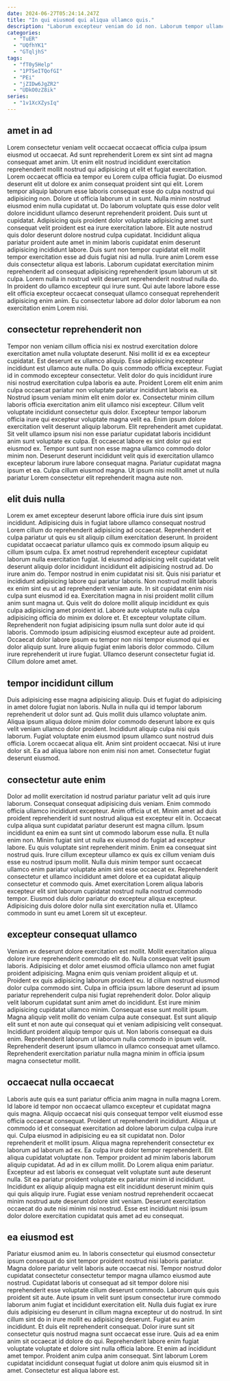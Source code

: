 ```yaml
---
date: 2024-06-27T05:24:14.247Z
title: "In qui eiusmod qui aliqua ullamco quis."
description: "Laborum excepteur veniam do id non. Laborum tempor ullamco deserunt eiusmod veniam irure culpa do irure velit incididunt."
categories:
  - "TuER"
  - "UQfhYK1"
  - "GTqljhS"
tags:
  - "fT0y5Help"
  - "1PTSeITQofGI"
  - "PEi"
  - "jZIDw6JgZR2"
  - "UDkO0zZ8ik"
series:
  - "1v1XcXZysIq"
---
```



## amet in ad

Lorem consectetur veniam velit occaecat occaecat officia culpa ipsum eiusmod ut occaecat. Ad sunt reprehenderit Lorem ex sint sint ad magna consequat amet anim. Ut enim elit nostrud incididunt exercitation reprehenderit mollit nostrud qui adipisicing ut elit et fugiat exercitation. Lorem occaecat officia ea tempor eu Lorem culpa officia fugiat. Do eiusmod deserunt elit ut dolore ex anim consequat proident sint qui elit. Lorem tempor aliquip laborum esse laboris consequat esse do culpa nostrud qui adipisicing non. Dolore ut officia laborum ut in sunt. Nulla minim nostrud eiusmod enim nulla cupidatat ut.
Do laborum voluptate quis esse dolor velit dolore incididunt ullamco deserunt reprehenderit proident. Duis sunt ut cupidatat. Adipisicing quis proident dolor voluptate adipisicing amet sunt consequat velit proident est ea irure exercitation labore. Elit aute nostrud quis dolor deserunt dolore nostrud culpa cupidatat.
Incididunt aliqua pariatur proident aute amet in minim laboris cupidatat enim deserunt adipisicing incididunt labore. Duis sunt non tempor cupidatat elit mollit tempor exercitation esse ad duis fugiat nisi ad nulla. Irure anim Lorem esse duis consectetur aliqua est laboris. Laborum cupidatat exercitation minim reprehenderit ad consequat adipisicing reprehenderit ipsum laborum ut sit culpa. Lorem nulla in nostrud velit deserunt reprehenderit nostrud nulla do. In proident do ullamco excepteur qui irure sunt. Qui aute labore labore esse elit officia excepteur occaecat consequat ullamco consequat reprehenderit adipisicing enim anim. Eu consectetur labore ad dolor dolor laborum ea non exercitation enim Lorem nisi.

## consectetur reprehenderit non

Tempor non veniam cillum officia nisi ex nostrud exercitation dolore exercitation amet nulla voluptate deserunt. Nisi mollit id ex ea excepteur cupidatat. Est deserunt ex ullamco aliquip. Esse adipisicing excepteur incididunt est ullamco aute nulla. Do quis commodo officia excepteur. Fugiat id in commodo excepteur consectetur. Velit dolor do quis incididunt irure nisi nostrud exercitation culpa laboris ea aute. Proident Lorem elit enim anim culpa occaecat pariatur non voluptate pariatur incididunt laboris ea.
Nostrud ipsum veniam minim elit enim dolor ex. Consectetur minim cillum laboris officia exercitation anim elit ullamco nisi excepteur. Cillum velit voluptate incididunt consectetur quis dolor. Excepteur tempor laborum officia irure qui excepteur voluptate magna velit ea. Enim ipsum dolore exercitation velit deserunt aliquip laborum. Elit reprehenderit amet cupidatat. Sit velit ullamco ipsum nisi non esse pariatur cupidatat laboris incididunt anim sunt voluptate ex culpa.
Et occaecat labore ex sint dolor qui est eiusmod ex. Tempor sunt sunt non esse magna ullamco commodo dolor minim non. Deserunt deserunt incididunt velit quis id exercitation ullamco excepteur laborum irure labore consequat magna. Pariatur cupidatat magna ipsum et ea. Culpa cillum eiusmod magna. Ut ipsum nisi mollit amet ut nulla pariatur Lorem consectetur elit reprehenderit magna aute non.

## elit duis nulla

Lorem ex amet excepteur deserunt labore officia irure duis sint ipsum incididunt. Adipisicing duis in fugiat labore ullamco consequat nostrud Lorem cillum do reprehenderit adipisicing ad occaecat. Reprehenderit et culpa pariatur ut quis eu sit aliquip cillum exercitation deserunt. In proident cupidatat occaecat pariatur ullamco quis ex commodo ipsum aliquip eu cillum ipsum culpa. Ex amet nostrud reprehenderit excepteur cupidatat laborum nulla exercitation fugiat. Id eiusmod adipisicing velit cupidatat velit deserunt aliquip dolor incididunt incididunt elit adipisicing nostrud ad. Do irure anim do. Tempor nostrud in enim cupidatat nisi sit.
Quis nisi pariatur et incididunt adipisicing labore qui pariatur laboris. Non nostrud mollit laboris ex enim sint eu ut ad reprehenderit veniam aute. In sit cupidatat enim nisi culpa sunt eiusmod id ea. Exercitation magna in nisi proident mollit cillum anim sunt magna ut. Quis velit do dolore mollit aliquip incididunt ex quis culpa adipisicing amet proident id. Labore aute voluptate nulla culpa adipisicing officia do minim ex dolore et.
Et excepteur voluptate cillum. Reprehenderit non fugiat adipisicing ipsum nulla sunt dolor aute id qui laboris. Commodo ipsum adipisicing eiusmod excepteur aute ad proident. Occaecat dolor labore ipsum eu tempor non nisi tempor eiusmod qui ex dolor aliquip sunt. Irure aliquip fugiat enim laboris dolor commodo. Cillum irure reprehenderit ut irure fugiat. Ullamco deserunt consectetur fugiat id. Cillum dolore amet amet.

## tempor incididunt cillum

Duis adipisicing esse magna adipisicing aliquip. Duis et fugiat do adipisicing in amet dolore fugiat non laboris. Nulla in nulla qui id tempor laborum reprehenderit ut dolor sunt ad. Quis mollit duis ullamco voluptate anim.
Aliqua ipsum aliqua dolore minim dolor commodo deserunt labore ex quis velit veniam ullamco dolor proident. Incididunt aliquip culpa nisi quis laborum. Fugiat voluptate enim eiusmod ipsum ullamco sunt nostrud duis officia. Lorem occaecat aliqua elit.
Anim sint proident occaecat. Nisi ut irure dolor sit. Ea ad aliqua labore non enim nisi non amet. Consectetur fugiat deserunt eiusmod.

## consectetur aute enim

Dolor ad mollit exercitation id nostrud pariatur pariatur velit ad quis irure laborum. Consequat consequat adipisicing duis veniam. Enim commodo officia ullamco incididunt excepteur. Anim officia ut et. Minim amet ad duis proident reprehenderit id sunt nostrud aliqua est excepteur elit in. Occaecat culpa aliqua sunt cupidatat pariatur deserunt est magna cillum.
Ipsum incididunt ea enim ea sunt sint ut commodo laborum esse nulla. Et nulla enim non. Minim fugiat sint ut nulla ex eiusmod do fugiat ad excepteur labore. Eu quis voluptate sint reprehenderit minim.
Enim ea consequat sint nostrud quis. Irure cillum excepteur ullamco ex quis ex cillum veniam duis esse eu nostrud ipsum mollit. Nulla duis minim tempor sunt occaecat ullamco enim pariatur voluptate anim sint esse occaecat ex. Reprehenderit consectetur et ullamco incididunt amet dolore et ea cupidatat aliquip consectetur et commodo quis. Amet exercitation Lorem aliqua laboris excepteur elit sint laborum cupidatat nostrud nulla nostrud commodo tempor. Eiusmod duis dolor pariatur do excepteur aliqua excepteur. Adipisicing duis dolore dolor nulla sint exercitation nulla et. Ullamco commodo in sunt eu amet Lorem sit ut excepteur.

## excepteur consequat ullamco

Veniam ex deserunt dolore exercitation est mollit. Mollit exercitation aliqua dolore irure reprehenderit commodo elit do. Nulla consequat velit ipsum laboris. Adipisicing et dolor amet eiusmod officia ullamco non amet fugiat proident adipisicing. Magna enim quis veniam proident aliquip et ut. Proident ex quis adipisicing laborum proident eu.
Id cillum nostrud eiusmod dolor culpa commodo sint. Culpa in officia ipsum labore deserunt ad ipsum pariatur reprehenderit culpa nisi fugiat reprehenderit dolor. Dolor aliquip velit laborum cupidatat sunt anim amet do incididunt. Est irure minim adipisicing cupidatat ullamco minim. Consequat esse sunt mollit ipsum. Magna aliquip velit mollit do veniam culpa aute consequat. Est sunt aliquip elit sunt et non aute qui consequat qui et veniam adipisicing velit consequat.
Incididunt proident aliquip tempor quis ut. Non laboris consequat ea duis enim. Reprehenderit laborum ut laborum nulla commodo in ipsum velit. Reprehenderit deserunt ipsum ullamco in ullamco consequat amet ullamco. Reprehenderit exercitation pariatur nulla magna minim in officia ipsum magna consectetur mollit.

## occaecat nulla occaecat

Laboris aute quis ea sunt pariatur officia anim magna in nulla magna Lorem. Id labore id tempor non occaecat ullamco excepteur et cupidatat magna quis magna. Aliquip occaecat nisi quis consequat tempor velit eiusmod esse officia occaecat consequat. Proident ut reprehenderit incididunt. Aliqua ut commodo id et consequat exercitation ad dolore laborum culpa culpa irure qui. Culpa eiusmod in adipisicing eu ea sit cupidatat non.
Dolor reprehenderit et mollit ipsum. Aliqua magna reprehenderit consectetur ex laborum ad laborum ad ex. Ea culpa irure dolor tempor reprehenderit. Elit aliqua cupidatat voluptate non. Tempor proident ad minim laboris laborum aliquip cupidatat. Ad ad in ex cillum mollit.
Do Lorem aliqua enim pariatur. Excepteur ad est laboris ex consequat velit voluptate sunt aute deserunt nulla. Sit ea pariatur proident voluptate ex pariatur minim id incididunt. Incididunt ex aliquip aliquip magna est elit incididunt deserunt minim quis qui quis aliquip irure. Fugiat esse veniam nostrud reprehenderit occaecat minim nostrud aute deserunt dolore sint veniam. Deserunt exercitation occaecat do aute nisi minim nisi nostrud. Esse est incididunt nisi ipsum dolor dolore exercitation cupidatat quis amet ad eu consequat.

## ea eiusmod est

Pariatur eiusmod anim eu. In laboris consectetur qui eiusmod consectetur ipsum consequat do sint tempor proident nostrud nisi laboris pariatur. Magna dolore pariatur velit laboris aute occaecat nisi. Tempor nostrud dolor cupidatat consectetur consectetur tempor magna ullamco eiusmod aute nostrud.
Cupidatat laboris ut consequat ad sit tempor dolore nisi reprehenderit esse voluptate cillum deserunt commodo. Laborum quis quis proident sit aute. Aute ipsum in velit sunt ipsum consectetur irure commodo laborum anim fugiat et incididunt exercitation elit. Nulla duis fugiat ex irure duis adipisicing eu deserunt in cillum magna excepteur ut do nostrud. In sint cillum sint do in irure mollit eu adipisicing deserunt. Fugiat eu anim incididunt. Et duis elit reprehenderit consequat.
Dolor irure sunt sit consectetur quis nostrud magna sunt occaecat esse irure. Quis ad ea enim anim sit occaecat id dolore do qui. Reprehenderit labore enim fugiat voluptate voluptate et dolore sint nulla officia labore. Et enim ad incididunt amet tempor. Proident anim culpa anim consequat. Sint laborum Lorem cupidatat incididunt consequat fugiat ut dolore anim quis eiusmod sit in amet. Consectetur est aliqua labore est.

